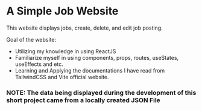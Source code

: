 # A Simple Job Website

This website displays jobs, create, delete, and edit job posting.

Goal of the website:
- Utilizing my knowledge in using ReactJS
- Familiarize myself in using components, props, routes, useStates, useEffects and etc.
- Learning and Applying the documentations I have read from TailwindCSS and Vite official website.

 
### NOTE: The data being displayed during the development of this short project came from a locally created JSON File 

